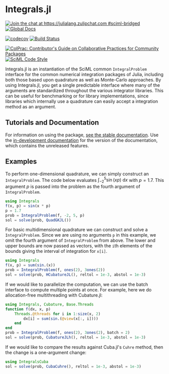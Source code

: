 # Integrals.jl

[![Join the chat at https://julialang.zulipchat.com #sciml-bridged](https://img.shields.io/static/v1?label=Zulip&message=chat&color=9558b2&labelColor=389826)](https://julialang.zulipchat.com/#narrow/stream/279055-sciml-bridged)
[![Global Docs](https://img.shields.io/badge/docs-SciML-blue.svg)](https://docs.sciml.ai/Integrals/stable/)

[![codecov](https://codecov.io/gh/SciML/Integrals.jl/branch/master/graph/badge.svg)](https://app.codecov.io/gh/SciML/Integrals.jl)
[![Build Status](https://github.com/SciML/Integrals.jl/workflows/CI/badge.svg)](https://github.com/SciML/Integrals.jl/actions?query=workflow%3ACI)

[![ColPrac: Contributor's Guide on Collaborative Practices for Community Packages](https://img.shields.io/badge/ColPrac-Contributor%27s%20Guide-blueviolet)](https://github.com/SciML/ColPrac)
[![SciML Code Style](https://img.shields.io/static/v1?label=code%20style&message=SciML&color=9558b2&labelColor=389826)](https://github.com/SciML/SciMLStyle)

Integrals.jl is an instantiation of the SciML common `IntegralProblem`
interface for the common numerical integration packages of Julia, including
both those based upon quadrature as well as Monte-Carlo approaches. By using
Integrals.jl, you get a single predictable interface where many of the
arguments are standardized throughout the various integrator libraries. This
can be useful for benchmarking or for library implementations, since libraries
which internally use a quadrature can easily accept a integration method as an
argument.

## Tutorials and Documentation

For information on using the package,
[see the stable documentation](https://docs.sciml.ai/Integrals/stable/). Use the
[in-development documentation](https://docs.sciml.ai/Integrals/dev/) for the version of
the documentation, which contains the unreleased features.

## Examples

To perform one-dimensional quadrature, we can simply construct an `IntegralProblem`. The code below evaluates $\int_{-2}^5 \sin(xp)~\mathrm{d}x$ with $p = 1.7$. This argument $p$ is passed
into the problem as the fourth argument of `IntegralProblem`.

```julia
using Integrals
f(x, p) = sin(x * p)
p = 1.7
prob = IntegralProblem(f, -2, 5, p)
sol = solve(prob, QuadGKJL())
```

For basic multidimensional quadrature we can construct and solve a `IntegralProblem`. Since we are using no arguments `p` in this example, we omit the fourth argument of `IntegralProblem`
from above. The lower and upper bounds are now passed as vectors, with the `i`th elements of
the bounds giving the interval of integration for `x[i]`.

```julia
using Integrals
f(x, p) = sum(sin.(x))
prob = IntegralProblem(f, ones(2), 3ones(2))
sol = solve(prob, HCubatureJL(), reltol = 1e-3, abstol = 1e-3)
```

If we would like to parallelize the computation, we can use the batch interface
to compute multiple points at once. For example, here we do allocation-free
multithreading with Cubature.jl:

```julia
using Integrals, Cubature, Base.Threads
function f(dx, x, p)
    Threads.@threads for i in 1:size(x, 2)
        dx[i] = sum(sin.(@view(x[:, i])))
    end
end
prob = IntegralProblem(f, ones(2), 3ones(2), batch = 2)
sol = solve(prob, CubatureJLh(), reltol = 1e-3, abstol = 1e-3)
```

If we would like to compare the results against Cuba.jl's `Cuhre` method, then
the change is a one-argument change:

```julia
using IntegralsCuba
sol = solve(prob, CubaCuhre(), reltol = 1e-3, abstol = 1e-3)
```
